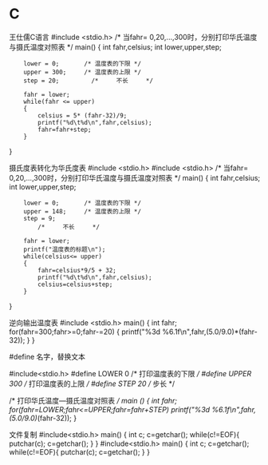 # C
王仕儒C语言
#include <stdio.h>
/* 当fahr= 0,20,...,300时，分别打印华氏温度与摄氏温度对照表 */
main()
{
    int fahr,celsius;
    int lower,upper,step;

        lower = 0;       /* 温度表的下限 */
        upper = 300;     /* 温度表的上限 */
        step = 20;         /*     不长     */

        fahr = lower;
        while(fahr <= upper)
        {
            celsius = 5* (fahr-32)/9;
            printf("%d\t%d\n",fahr,celsius);
            fahr=fahr+step;
        }

}

摄氏度表转化为华氏度表
#include <stdio.h>
#include <stdio.h>
/* 当fahr= 0,20,...,300时，分别打印华氏温度与摄氏温度对照表 */
main()
{
    int fahr,celsius;
    int lower,upper,step;

        lower = 0;       /* 温度表的下限 */
        upper = 148;     /* 温度表的上限 */
        step = 9;
            /*     不长     */

        fahr = lower;
        printf("温度表的标题\n");
        while(celsius<= upper)
        {
            fahr=celsius*9/5 + 32;
            printf("%d\t%d\n",fahr,celsius);
            celsius=celsius+step;
        }

}

逆向输出温度表
#include <stdio.h>
main()
{
    int fahr;
    for(fahr=300;fahr>=0;fahr-=20)
        {
            printf("%3d %6.1f\n",fahr,(5.0/9.0)*(fahr-32));
        }
}

#define 名字，替换文本

#include<stdio.h>
#define LOWER 0  /* 打印温度表的下限 */
#define UPPER 300   /* 打印温度表的上限 */
#define STEP 20   /* 步长 */

/* 打印华氏温度—摄氏温度对照表 */
main ()
{
    int fahr;
    for(fahr=LOWER;fahr<=UPPER;fahr=fahr+STEP)
        printf("%3d %6.1f\n",fahr,(5.0/9.0)*(fahr-32));
}

文件复制
#include<stdio.h>
main()
{
    int c;
    c=getchar();
    while(c!=EOF){
        putchar(c);
        c=getchar();
    }
}
#include<stdio.h>
main()
{
    int c;
    c=getchar();
    while(c!=EOF){
        putchar(c);
        c=getchar();
    }
}


